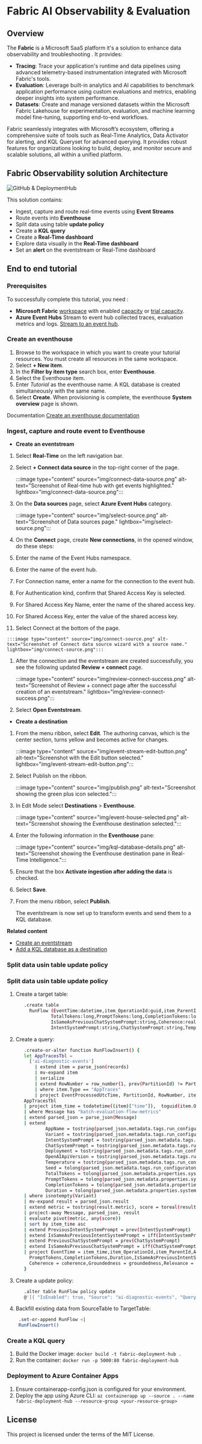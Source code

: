 # Fabric AI Observability & Evaluation

## Overview

The **Fabric** is a Microsoft SaaS platform it's a solution to enhance data observability and troubleshooting . It provides:

- **Tracing**: Trace your application's runtime and data pipelines using advanced telemetry-based instrumentation integrated with Microsoft Fabric's tools.
- **Evaluation**: Leverage built-in analytics and AI capabilities to benchmark application performance using custom evaluations and metrics, enabling deeper insights into system performance.
- **Datasets**: Create and manage versioned datasets within the Microsoft Fabric Lakehouse for experimentation, evaluation, and machine learning model fine-tuning, supporting end-to-end workflows.

Fabric seamlessly integrates with Microsoft’s ecosystem, offering a comprehensive suite of tools such as Real-Time Analytics, Data Activator for alerting, and KQL Queryset for advanced querying. 
It provides robust features for organizations looking to build, deploy, and monitor secure and scalable solutions, all within a unified platform.

## Fabric Observability solution Architecture

![GitHub & DeploymentHub](./img/fabric_observability_architecture.png)

This solution contains:

- Ingest, capture and route real-time events using **Event Streams** 
- Route events into **Eventhouse**
- Split data using table **update policy**
- Create a **KQL query**
- Create a **Real-Time dashboard**
- Explore data visually in the **Real-Time dashboard**
- Set an **alert** on the eventstream or Real-Time dashboard
  
## End to end tutorial

### Prerequisites

To successfully complete this tutorial, you need : 

- **Microsoft Fabric** [workspace](https://learn.microsoft.com/en-us/fabric/get-started/create-workspaces) with enabled [capacity](https://learn.microsoft.com/en-us/fabric/enterprise/licenses) or [trial capacity](https://learn.microsoft.com/en-us/fabric/get-started/fabric-trial). 
- **Azure Event Hubs** Stream to event hub collected traces, evaluation metrics and logs. [Stream to an event hub](https://learn.microsoft.com/en-us/azure/azure-monitor/essentials/create-diagnostic-settings?tabs=portal). 


### Create an eventhouse

1. Browse to the workspace in which you want to create your tutorial resources. You must create all resources in the same workspace.
1. Select **+ New item**.
1. In the **Filter by item type** search box, enter **Eventhouse**.
1. Select the Eventhouse item.
1. Enter *Tutorial* as the eventhouse name. A KQL database is created simultaneously with the same name.
1. Select **Create**. When provisioning is complete, the eventhouse **System overview** page is shown.

  Documentation  [Create an eventhouse documentation](https://learn.microsoft.com/en-us/fabric/real-time-intelligence/create-eventhouse)


### Ingest, capture and route event to Eventhouse

- **Create an eventstream**

1. Select **Real-Time** on the left navigation bar.
1. Select **+ Connect data source** in the top-right corner of the page. 

    :::image type="content" source="img/connect-data-source.png" alt-text="Screenshot of Real-time hub with get events highlighted." lightbox="img/connect-data-source.png":::
1. On the **Data sources** page, select **Azure Event Hubs** category.

    :::image type="content" source="img/select-source.png" alt-text="Screenshot of Data sources page." lightbox="img/select-source.png":::    
1. On the **Connect** page, create **New connections**, in the opened window, do these steps:
  1. Enter the name of the Event Hubs namespace.
  1. Enter the name of the event hub.
  1. For Connection name, enter a name for the connection to the event hub.
  1. For Authentication kind, confirm that Shared Access Key is selected.
  1. For Shared Access Key Name, enter the name of the shared access key.
  1. For Shared Access Key, enter the value of the shared access key.
  1. Select Connect at the bottom of the page.

    :::image type="content" source="img/connect-source.png" alt-text="Screenshot of Connect data source wizard with a source name." lightbox="img/connect-source.png":::    

1. After the connection and the eventstream are created successfully, you see the following updated **Review + connect** page.

    :::image type="content" source="img/review-connect-success.png" alt-text="Screenshot of Review + connect page after the successful creation of an eventstream." lightbox="img/review-connect-success.png":::         

1. Select **Open Eventstream**.

- **Create a destination**
         
1. From the menu ribbon, select **Edit**. The authoring canvas, which is the center section, turns yellow and becomes active for changes.

    :::image type="content" source="img/event-stream-edit-button.png" alt-text="Screenshot with the Edit button selected." lightbox="img/event-stream-edit-button.png":::         

1. Select Publish on the ribbon.

    :::image type="content" source="img/publish.png" alt-text="Screenshot showing the green plus icon selected.":::    

1. In Edit Mode select **Destinations** > **Eventhouse**.
    
    :::image type="content" source="img/event-house-selected.png" alt-text="Screenshot showing the Eventhouse destination selected.":::    

1. Enter the following information in the **Eventhouse** pane:

    :::image type="content" source="img/kql-database-details.png" alt-text="Screenshot showing the Eventhouse destination pane in Real-Time Intelligence.":::

1. Ensure that the box **Activate ingestion after adding the data** is checked.
1. Select **Save**.
1. From the menu ribbon, select **Publish**.

   The eventstream is now set up to transform events and send them to a KQL database.

**Related content**

* [Create an eventstream](https://learn.microsoft.com/en-us/fabric/real-time-intelligence/event-streams/add-source-azure-event-hubs?pivots=enhanced-capabilities)
* [Add a KQL database as a destination](https://learn.microsoft.com/en-us/fabric/real-time-intelligence/event-streams/add-destination-kql-database?pivots=enhanced-capabilities)




















### Split data usin table update policy



### Split data usin table update policy

1. Create a target table:
   ```bash
      .create table 
        RunFlow (EventTime:datetime,item_OperationId:guid,item_ParentId:string,AppName:string,Variant:string,Deployment:string,OpenAIApiVersion:string,
                TotalTokens:long,PromptTokens:long,CompletionTokens:long,Duration:long,IsSameAsPreviousIntentSystemPrompt:string,
                IsSameAsPreviousChatSystemPrompt:string,Coherence:real,Groundedness:real,Relevance:real,Similarity:real,
                IntentSystemPrompt:string,ChatSystemPrompt:string,Temperature:string,Seed:long)
   ```  

2. Create a query:
   ```bash 
      .create-or-alter function RunFlowInsert() {
      let AppTracesTbl = 
        ['ai-diagnostic-events']
          | extend item = parse_json(records)
          | mv-expand item
          | serialize
          | extend RowNumber = row_number(1, prev(PartitionId) != PartitionId) 
          | where item.Type == "AppTraces"
          | project EventProcessedUtcTime, PartitionId, RowNumber, item, metricName = item.metricName, Target = item.Target, Type = item.Type, PropertiesPayload = dynamic_to_json(item.Properties.payload);
      AppTracesTbl
      | project item_time = todatetime((item)["time"]),  toguid(item.OperationId) , tostring(item.ParentId), Message = dynamic_to_json(item.Message)
      | where Message has "batch-evaluation-flow-metrics"
      | extend parsed_json = parse_json(Message)
      | extend 
              AppName = tostring(parsed_json.metadata.tags.run_configuraton.application_name),		
              Variant = tostring(parsed_json.metadata.tags.run_configuraton.variant),
              IntentSystemPrompt = tostring(parsed_json.metadata.tags.run_configuraton.intent_system_prompt),
              ChatSystemPrompt = tostring(parsed_json.metadata.tags.run_configuraton.chat_system_prompt),
              Deployment = tostring(parsed_json.metadata.tags.run_configuraton.llm_config.azure_deployment),
              OpenAIApiVersion = tostring(parsed_json.metadata.tags.run_configuraton.llm_config.openai_api_version),
              Temperature = tostring(parsed_json.metadata.tags.run_configuraton.llm_config.model_parameters.temperature),
              Seed = tolong(parsed_json.metadata.tags.run_configuraton.llm_config.model_parameters.seed),
              TotalTokens = tolong(parsed_json.metadata.properties.system_metrics.total_tokens),
              PromptTokens = tolong(parsed_json.metadata.properties.system_metrics.prompt_tokens),
              CompletionTokens = tolong(parsed_json.metadata.properties.system_metrics.completion_tokens),
              Duration = tolong(parsed_json.metadata.properties.system_metrics.duration)
      | where isnotempty(Variant)         
      | mv-expand result = parsed_json.result
      | extend metric = tostring(result.metric), score = toreal(result.score)
      | project-away Message, parsed_json, result
      | evaluate pivot(metric, any(score))
      | sort by item_time asc
      | extend PreviousIntentSystemPrompt = prev(IntentSystemPrompt)
      | extend IsSameAsPreviousIntentSystemPrompt = iff(IntentSystemPrompt == PreviousIntentSystemPrompt or isempty(PreviousIntentSystemPrompt), "Yes", "No")
      | extend PreviousChatSystemPrompt = prev(ChatSystemPrompt)
      | extend IsSameAsPreviousChatSystemPrompt = iff(ChatSystemPrompt == PreviousChatSystemPrompt or isempty(PreviousChatSystemPrompt), "Yes", "No")
      | project EventTime = item_time,item_OperationId,item_ParentId,AppName,Variant,Deployment,OpenAIApiVersion,TotalTokens,
        PromptTokens,CompletionTokens,Duration,IsSameAsPreviousIntentSystemPrompt,IsSameAsPreviousChatSystemPrompt,
        Coherence = coherence,Groundedness = groundedness,Relevance = relevance,Similarity = similarity,IntentSystemPrompt,ChatSystemPrompt,Temperature,Seed
      }
   ```  

3. Create a update policy:
   ```bash 
      .alter table RunFlow policy update
      @'[{ "IsEnabled": true, "Source": "ai-diagnostic-events", "Query": "RunFlowInsert()", "IsTransactional": true}]'
   ```  
4. Backfill existing data from SourceTable to TargetTable:
   ```bash 
    .set-or-append RunFlow <|
    RunFlowInsert()
   ```  

### Create a KQL query



1. Build the Docker image: `docker build -t fabric-deployment-hub .`
2. Run the container: `docker run -p 5000:80 fabric-deployment-hub`

### Deployment to Azure Container Apps

1. Ensure containerapp-config.json is configured for your environment.
2. Deploy the app using Azure CLI: `az containerapp up --source . --name fabric-deployment-hub --resource-group <your-resource-group>`

## License

This project is licensed under the terms of the MIT License.